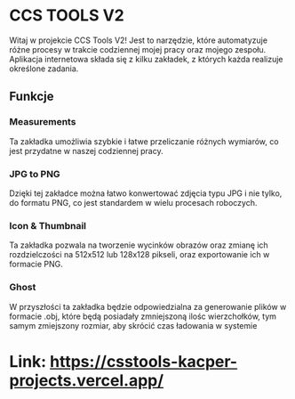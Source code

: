 # CCS TOOLS V2

Witaj w projekcie CCS Tools V2! Jest to narzędzie, które automatyzuje różne procesy w trakcie codziennej mojej pracy oraz mojego zespołu. Aplikacja internetowa składa się z kilku zakładek, z których każda realizuje określone zadania.

## Funkcje

### Measurements

Ta zakładka umożliwia szybkie i łatwe przeliczanie różnych wymiarów, co jest przydatne w naszej codziennej pracy.

### JPG to PNG

Dzięki tej zakładce można łatwo konwertować zdjęcia typu JPG i nie tylko, do formatu PNG, co jest standardem w wielu procesach roboczych.

### Icon & Thumbnail

Ta zakładka pozwala na tworzenie wycinków obrazów oraz zmianę ich rozdzielczości na 512x512 lub 128x128 pikseli, oraz exportowanie ich w formacie PNG.

### Ghost

W przyszłości ta zakładka będzie odpowiedzialna za generowanie plików w formacie .obj, które będą posiadały zmniejszoną ilośc wierzchołków, tym samym zmiejszony rozmiar, aby skrócić czas ładowania w systemie
#

# Link: https://csstools-kacper-projects.vercel.app/

